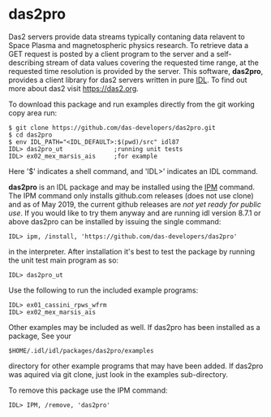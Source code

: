 # das2pro
Das2 servers provide data streams typically contaning data relavent to Space Plasma
and magnetospheric physics research.  To retrieve data a GET request is posted by
a client program to the server and a self-describing stream of data values covering
the requested time range, at the requested time resolution is provided by the server.
This software, **das2pro**, provides a client library for das2 servers written in
pure [IDL](https://www.harrisgeospatial.com/docs/using_idl_home.html).  To find
out more about das2 visit https://das2.org.

To download this package and run examples directly from the git working copy
area run:
```
$ git clone https://github.com/das-developers/das2pro.git
$ cd das2pro
$ env IDL_PATH="<IDL_DEFAULT>:$(pwd)/src" idl87
IDL> das2pro_ut              ;running unit tests
IDL> ex02_mex_marsis_ais     ;for example
```
Here '$' indicates a shell command, and 'IDL>' indicates an IDL command.

**das2pro** is an IDL package and may be installed using the 
[IPM](https://www.harrisgeospatial.com/docs/ipm.html)  command.  The IPM command
only installs github.com releases (does not use clone) and as of May 2019, the
current github releases are  *not yet ready for public use*.  If you would like 
to try them anyway and are running idl version 8.7.1 or above das2pro can be
installed by issuing the single command:

`IDL> ipm, /install, 'https://github.com/das-developers/das2pro'`

in the interpreter.  After installation it's best to test the package by running
the unit test main program as so:

   `IDL> das2pro_ut`

Use the following to run the included example programs:
```
IDL> ex01_cassini_rpws_wfrm
IDL> ex02_mex_marsis_ais
```
Other examples may be included as well.  If das2pro has been installed as a
package, See your 

`$HOME/.idl/idl/packages/das2pro/examples`
  
directory for other example programs that may have been added.  If das2pro 
was aquired via git clone, just look in the examples sub-directory.

To remove this package use the IPM command:

  `IDL> IPM, /remove, 'das2pro'`

